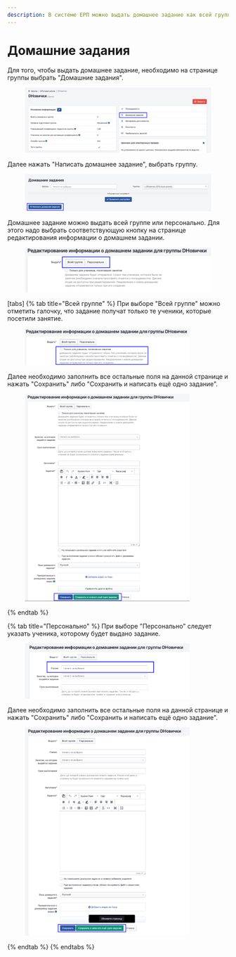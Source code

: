 ```yaml
---
description: В системе ЕРП можно выдать домашнее задание как всей группе, так и персонально
---
```


# Домашние задания

Для того, чтобы выдать домашнее задание, необходимо на странице группы выбрать "Домашние задания".&#x20;

<figure><img src="../../../.gitbook/assets/image (52).png" alt=""><figcaption></figcaption></figure>

Далее нажать "Написать домашнее задание", выбрать группу.&#x20;

<figure><img src="../../../.gitbook/assets/image (53).png" alt=""><figcaption></figcaption></figure>

Домашнее задание можно выдать всей группе или персонально. Для этого надо выбрать соответствующую кнопку на странице редактирования информации о домашнем задании.&#x20;

<figure><img src="../../../.gitbook/assets/image (54).png" alt=""><figcaption></figcaption></figure>



[tabs]
{% tab title="Всей группе" %}
При выборе "Всей группе" можно отметить галочку, что задание получат только те ученики, которые посетили занятие.&#x20;

<figure><img src="../../../.gitbook/assets/image (57).png" alt="" width="375"><figcaption></figcaption></figure>

Далее необходимо заполнить все остальные поля на данной странице и нажать "Сохранить" либо "Сохранить и написать ещё одно задание".

<figure><img src="../../../.gitbook/assets/image (58).png" alt="" width="375"><figcaption></figcaption></figure>
{% endtab %}

{% tab title="Персонально" %}
При выборе "Персонально" следует указать ученика, которому будет выдано задание.

<figure><img src="../../../.gitbook/assets/image (59).png" alt="" width="375"><figcaption></figcaption></figure>

Далее необходимо заполнить все остальные поля на данной странице и нажать "Сохранить" либо "Сохранить и написать ещё одно задание".

<figure><img src="../../../.gitbook/assets/image (60).png" alt="" width="375"><figcaption></figcaption></figure>
{% endtab %}
{% endtabs %}
